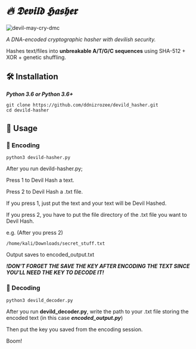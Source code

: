 # ***🔥 𝕯𝖊𝖛𝖎𝖑𝖉 𝕳𝖆𝖘𝖍𝖊𝖗***

   ![devil-may-cry-dmc](https://github.com/user-attachments/assets/514604e1-1aa1-4887-ae56-39f492b385f5)


*A DNA-encoded cryptographic hasher with devilish security.*  

Hashes text/files into **unbreakable A/T/G/C sequences** using SHA-512 + XOR + genetic shuffling.  

## 🛠️ Installation

***Python 3.6 or Python 3.6+***

    git clone https://github.com/ddnizrozee/devild_hasher.git
    cd devild-hasher

## 🧬 Usage

### 🧬 Encoding

    python3 devild-hasher.py

After you run devild-hasher.py;

 Press 1 to Devil Hash a text.

 Press 2 to Devil Hash a .txt file.

If you press 1, just put the text and your text will be Devil Hashed.

If you press 2, you have to put the file directory of the .txt file you want to Devil Hash. 

e.g. (After you press 2)

    /home/kali/Downloads/secret_stuff.txt

Output saves to encoded_output.txt

***!DON'T FORGET THE SAVE THE KEY AFTER ENCODING THE TEXT SINCE YOU'LL NEED THE KEY TO DECODE IT!***

### 🧬 Decoding

    python3 devild_decoder.py

After you run **devild_decoder.py**, write the path to your .txt file storing the encoded text (in this case ***encoded_output.py***)

Then put the key you saved from the encoding session.

Boom!
